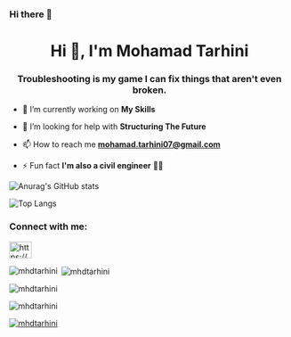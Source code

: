 ### Hi there 👋

<h1 align="center">Hi 👋, I'm Mohamad Tarhini</h1>
<h3 align="center">Troubleshooting is my game I can fix things that aren't even broken.</h3>

- 🔭 I’m currently working on **My Skills**

- 🤝 I’m looking for help with **Structuring The Future**

- 📫 How to reach me **mohamad.tarhini07@gmail.com**

- ⚡ Fun fact **I'm also a civil engineer** 👷‍♂️

![Anurag's GitHub stats](https://github-readme-stats.vercel.app/api?username=MhdTarhini&show_icons=true&theme=dark)

![Top Langs](https://github-readme-stats.vercel.app/api/top-langs/?username=MhdTarhini&hide_progress=false)


<h3 align="left">Connect with me:</h3>
<p align="left">
<a href="https://linkedin.com/in/https://www.linkedin.com/in/mohamad-tarhini-8024b9118/" target="blank"><img align="center" src="https://raw.githubusercontent.com/rahuldkjain/github-profile-readme-generator/master/src/images/icons/Social/linked-in-alt.svg" alt="https://www.linkedin.com/in/mohamad-tarhini-8024b9118/" height="30" width="40" /></a>
</p>

<p><img align="left" src="https://github-readme-stats.vercel.app/api/top-langs?username=mhdtarhini&show_icons=true&locale=en&layout=compact" alt="mhdtarhini" /></p>

<p>&nbsp;<img align="center" src="https://github-readme-stats.vercel.app/api?username=mhdtarhini&show_icons=true&locale=en" alt="mhdtarhini" /></p>

<p><img align="center" src="https://github-readme-streak-stats.herokuapp.com/?user=mhdtarhini&" alt="mhdtarhini" /></p>

<p align="left"> <img src="https://komarev.com/ghpvc/?username=mhdtarhini&label=Profile%20views&color=0e75b6&style=flat" alt="mhdtarhini" /> </p>

<p align="left"> <a href="https://github.com/ryo-ma/github-profile-trophy"><img src="https://github-profile-trophy.vercel.app/?username=mhdtarhini" alt="mhdtarhini" /></a> </p>

<p align="left"> <a href="https://twitter.com/" target="blank"><img src="https://img.shields.io/twitter/follow/?logo=twitter&style=for-the-badge" alt="" /></a> </p>
